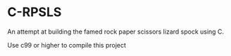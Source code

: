 # C-RPSLS
An attempt at building the famed rock paper scissors lizard spock using C. 

Use c99 or higher to compile this project
